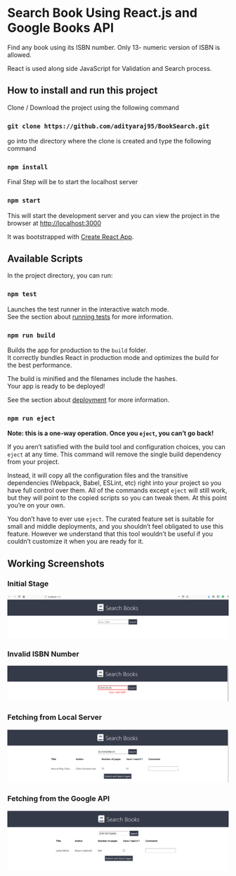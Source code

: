 # Search Book Using React.js and Google Books API

Find any book using its ISBN number. Only 13- numeric version of ISBN is allowed.

React is used along side JavaScript for Validation and Search process.


## How to install and run this project

Clone / Download the project using the following command

### `git clone https://github.com/adityaraj95/BookSearch.git`

go into the directory where the clone is created and type the following command

### `npm install`

Final Step will be to start the localhost server

### `npm start`

This will start the development server and you can view the project in the browser at [http://localhost:3000](http://localhost:3000)


It was bootstrapped with [Create React App](https://github.com/facebook/create-react-app).

## Available Scripts

In the project directory, you can run:

### `npm test`

Launches the test runner in the interactive watch mode.<br>
See the section about [running tests](https://facebook.github.io/create-react-app/docs/running-tests) for more information.

### `npm run build`

Builds the app for production to the `build` folder.<br>
It correctly bundles React in production mode and optimizes the build for the best performance.

The build is minified and the filenames include the hashes.<br>
Your app is ready to be deployed!

See the section about [deployment](https://facebook.github.io/create-react-app/docs/deployment) for more information.

### `npm run eject`

**Note: this is a one-way operation. Once you `eject`, you can’t go back!**

If you aren’t satisfied with the build tool and configuration choices, you can `eject` at any time. This command will remove the single build dependency from your project.

Instead, it will copy all the configuration files and the transitive dependencies (Webpack, Babel, ESLint, etc) right into your project so you have full control over them. All of the commands except `eject` will still work, but they will point to the copied scripts so you can tweak them. At this point you’re on your own.

You don’t have to ever use `eject`. The curated feature set is suitable for small and middle deployments, and you shouldn’t feel obligated to use this feature. However we understand that this tool wouldn’t be useful if you couldn’t customize it when you are ready for it.

## Working Screenshots

### Initial Stage

![Valid ISBN](https://github.com/adityaraj95/BookSearch/blob/master/src/Components/SEARCH.PNG)

### Invalid ISBN Number

![Invalid ISBN TEST](https://github.com/adityaraj95/BookSearch/blob/master/src/Components/invalidISBN.PNG)

### Fetching from Local Server

![Valid ISBN From Local Server](https://github.com/adityaraj95/BookSearch/blob/master/src/Components/LocalDB.PNG)

### Fetching from the Google API

![Valid ISBN from Google API](https://github.com/adityaraj95/BookSearch/blob/master/src/Components/GoogleAPI.PNG)
